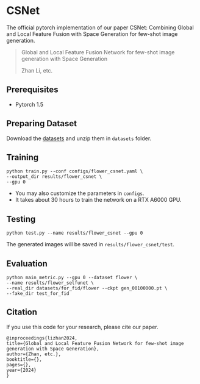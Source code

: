 # CSNet

The official pytorch implementation of our paper CSNet: Combining Global and Local Feature Fusion with Space Generation for few-shot image generation.


>  Global and Local Feature Fusion Network for few-shot image generation with Space Generation
> 
> Zhan Li, etc.
> 


## Prerequisites
- Pytorch 1.5

## Preparing Dataset
Download the [datasets](https://drive.google.com/drive/folders/1nGIqXPEjyhZjIsgiP_-Rb5t6Ji8RdiCA?usp=sharing) and unzip them in `datasets` folder.

## Training
```shell
python train.py --conf configs/flower_csnet.yaml \
--output_dir results/flower_csnet \
--gpu 0
```

* You may also customize the parameters in `configs`.
* It takes about 30 hours to train the network on a RTX A6000 GPU.


## Testing
```shell
python test.py --name results/flower_csnet --gpu 0
```

The generated images will be saved in `results/flower_csnet/test`.


## Evaluation
```shell
python main_metric.py --gpu 0 --dataset flower \
--name results/flower_selfunet \
--real_dir datasets/for_fid/flower --ckpt gen_00100000.pt \
--fake_dir test_for_fid
```

## Citation
If you use this code for your research, please cite our paper.

    @inproceedings{lizhan2024,
    title={Global and Local Feature Fusion Network for few-shot image generation with Space Generation},
    author={Zhan, etc.},
    booktitle={},
    pages={},
    year={2024}
    }



